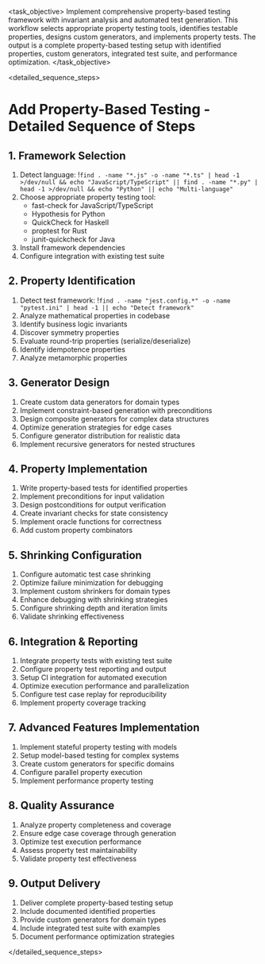 <task name="Add Property-Based Testing">

<task_objective>
Implement comprehensive property-based testing framework with invariant analysis and automated test generation. This workflow selects appropriate property testing tools, identifies testable properties, designs custom generators, and implements property tests. The output is a complete property-based testing setup with identified properties, custom generators, integrated test suite, and performance optimization.
</task_objective>

<detailed_sequence_steps>
# Add Property-Based Testing - Detailed Sequence of Steps

## 1. Framework Selection

1. Detect language: !`find . -name "*.js" -o -name "*.ts" | head -1 >/dev/null && echo "JavaScript/TypeScript" || find . -name "*.py" | head -1 >/dev/null && echo "Python" || echo "Multi-language"`
2. Choose appropriate property testing tool:
   - fast-check for JavaScript/TypeScript
   - Hypothesis for Python
   - QuickCheck for Haskell
   - proptest for Rust
   - junit-quickcheck for Java
3. Install framework dependencies
4. Configure integration with existing test suite

## 2. Property Identification

1. Detect test framework: !`find . -name "jest.config.*" -o -name "pytest.ini" | head -1 || echo "Detect framework"`
2. Analyze mathematical properties in codebase
3. Identify business logic invariants
4. Discover symmetry properties
5. Evaluate round-trip properties (serialize/deserialize)
6. Identify idempotence properties
7. Analyze metamorphic properties

## 3. Generator Design

1. Create custom data generators for domain types
2. Implement constraint-based generation with preconditions
3. Design composite generators for complex data structures
4. Optimize generation strategies for edge cases
5. Configure generator distribution for realistic data
6. Implement recursive generators for nested structures

## 4. Property Implementation

1. Write property-based tests for identified properties
2. Implement preconditions for input validation
3. Design postconditions for output verification
4. Create invariant checks for state consistency
5. Implement oracle functions for correctness
6. Add custom property combinators

## 5. Shrinking Configuration

1. Configure automatic test case shrinking
2. Optimize failure minimization for debugging
3. Implement custom shrinkers for domain types
4. Enhance debugging with shrinking strategies
5. Configure shrinking depth and iteration limits
6. Validate shrinking effectiveness

## 6. Integration & Reporting

1. Integrate property tests with existing test suite
2. Configure property test reporting and output
3. Setup CI integration for automated execution
4. Optimize execution performance and parallelization
5. Configure test case replay for reproducibility
6. Implement property coverage tracking

## 7. Advanced Features Implementation

1. Implement stateful property testing with models
2. Setup model-based testing for complex systems
3. Create custom generators for specific domains
4. Configure parallel property execution
5. Implement performance property testing

## 8. Quality Assurance

1. Analyze property completeness and coverage
2. Ensure edge case coverage through generation
3. Optimize test execution performance
4. Assess property test maintainability
5. Validate property test effectiveness

## 9. Output Delivery

1. Deliver complete property-based testing setup
2. Include documented identified properties
3. Provide custom generators for domain types
4. Include integrated test suite with examples
5. Document performance optimization strategies

</detailed_sequence_steps>

</task>
